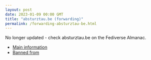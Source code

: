 ```yaml
---
layout: post
date: 2023-01-09 00:00 GMT
title: "absturztau.be (forwarding)"
permalink: /forwarding-absturztau-be.html
---
```


No longer updated - check absturztau.be on the Fediverse Almanac.

* [Main information](https://www.fediversealmanac.com/api/v1/instances/absturztau.be)
* [Banned from](https://www.fediversealmanac.com/api/v1/instances/absturztau.be/banned_from)


